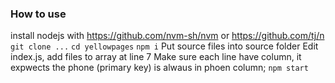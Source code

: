 ### How to use ###

install nodejs with https://github.com/nvm-sh/nvm or https://github.com/tj/n
```git clone ...```
```cd yellowpages```
```npm i```
Put source files into source folder
Edit index.js, add files to array at line 7
Make sure each line have column, it expwects the phone (primary key) is alwaus in phoen column;
```npm start```
